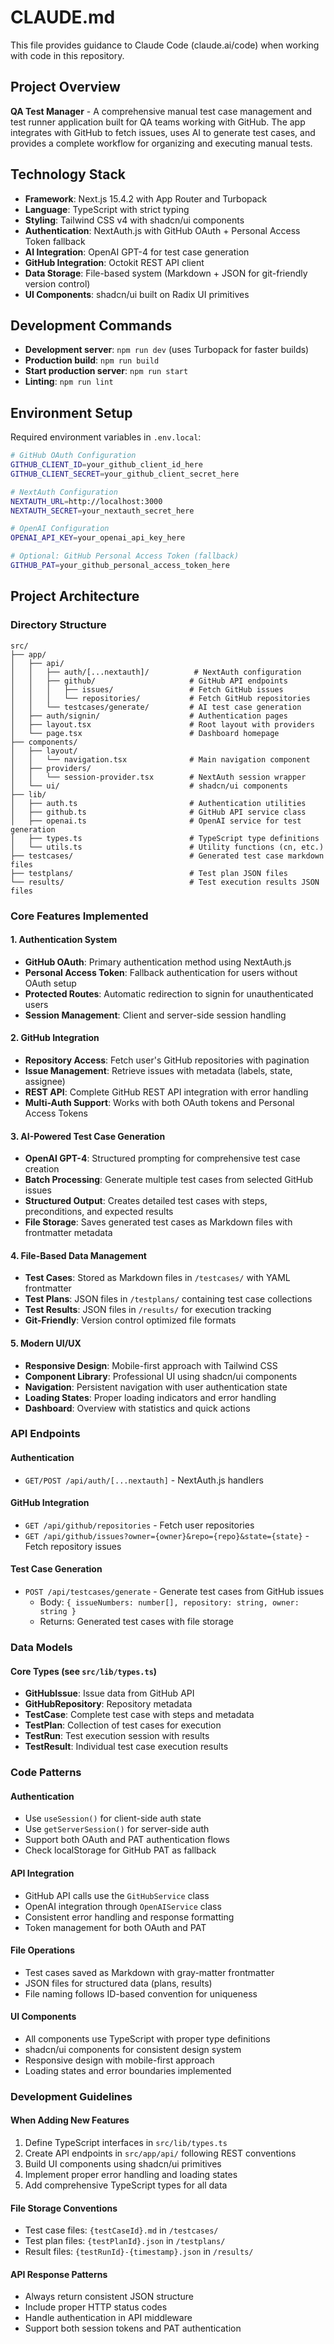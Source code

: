 # CLAUDE.md

This file provides guidance to Claude Code (claude.ai/code) when working with code in this repository.

## Project Overview

**QA Test Manager** - A comprehensive manual test case management and test runner application built for QA teams working with GitHub. The app integrates with GitHub to fetch issues, uses AI to generate test cases, and provides a complete workflow for organizing and executing manual tests.

## Technology Stack

- **Framework**: Next.js 15.4.2 with App Router and Turbopack
- **Language**: TypeScript with strict typing
- **Styling**: Tailwind CSS v4 with shadcn/ui components
- **Authentication**: NextAuth.js with GitHub OAuth + Personal Access Token fallback
- **AI Integration**: OpenAI GPT-4 for test case generation
- **GitHub Integration**: Octokit REST API client
- **Data Storage**: File-based system (Markdown + JSON for git-friendly version control)
- **UI Components**: shadcn/ui built on Radix UI primitives

## Development Commands

- **Development server**: `npm run dev` (uses Turbopack for faster builds)
- **Production build**: `npm run build`
- **Start production server**: `npm run start`
- **Linting**: `npm run lint`

## Environment Setup

Required environment variables in `.env.local`:

```bash
# GitHub OAuth Configuration
GITHUB_CLIENT_ID=your_github_client_id_here
GITHUB_CLIENT_SECRET=your_github_client_secret_here

# NextAuth Configuration  
NEXTAUTH_URL=http://localhost:3000
NEXTAUTH_SECRET=your_nextauth_secret_here

# OpenAI Configuration
OPENAI_API_KEY=your_openai_api_key_here

# Optional: GitHub Personal Access Token (fallback)
GITHUB_PAT=your_github_personal_access_token_here
```

## Project Architecture

### Directory Structure
```
src/
├── app/
│   ├── api/
│   │   ├── auth/[...nextauth]/          # NextAuth configuration
│   │   ├── github/                     # GitHub API endpoints
│   │   │   ├── issues/                 # Fetch GitHub issues
│   │   │   └── repositories/           # Fetch GitHub repositories
│   │   └── testcases/generate/         # AI test case generation
│   ├── auth/signin/                    # Authentication pages
│   ├── layout.tsx                      # Root layout with providers
│   └── page.tsx                        # Dashboard homepage
├── components/
│   ├── layout/
│   │   └── navigation.tsx              # Main navigation component
│   ├── providers/
│   │   └── session-provider.tsx        # NextAuth session wrapper
│   └── ui/                             # shadcn/ui components
├── lib/
│   ├── auth.ts                         # Authentication utilities
│   ├── github.ts                       # GitHub API service class
│   ├── openai.ts                       # OpenAI service for test generation
│   ├── types.ts                        # TypeScript type definitions
│   └── utils.ts                        # Utility functions (cn, etc.)
├── testcases/                          # Generated test case markdown files
├── testplans/                          # Test plan JSON files  
└── results/                            # Test execution results JSON files
```

### Core Features Implemented

#### 1. Authentication System
- **GitHub OAuth**: Primary authentication method using NextAuth.js
- **Personal Access Token**: Fallback authentication for users without OAuth setup
- **Protected Routes**: Automatic redirection to signin for unauthenticated users
- **Session Management**: Client and server-side session handling

#### 2. GitHub Integration
- **Repository Access**: Fetch user's GitHub repositories with pagination
- **Issue Management**: Retrieve issues with metadata (labels, state, assignee)
- **REST API**: Complete GitHub REST API integration with error handling
- **Multi-Auth Support**: Works with both OAuth tokens and Personal Access Tokens

#### 3. AI-Powered Test Case Generation
- **OpenAI GPT-4**: Structured prompting for comprehensive test case creation
- **Batch Processing**: Generate multiple test cases from selected GitHub issues
- **Structured Output**: Creates detailed test cases with steps, preconditions, and expected results
- **File Storage**: Saves generated test cases as Markdown files with frontmatter metadata

#### 4. File-Based Data Management
- **Test Cases**: Stored as Markdown files in `/testcases/` with YAML frontmatter
- **Test Plans**: JSON files in `/testplans/` containing test case collections
- **Test Results**: JSON files in `/results/` for execution tracking
- **Git-Friendly**: Version control optimized file formats

#### 5. Modern UI/UX
- **Responsive Design**: Mobile-first approach with Tailwind CSS
- **Component Library**: Professional UI using shadcn/ui components
- **Navigation**: Persistent navigation with user authentication state
- **Loading States**: Proper loading indicators and error handling
- **Dashboard**: Overview with statistics and quick actions

### API Endpoints

#### Authentication
- `GET/POST /api/auth/[...nextauth]` - NextAuth.js handlers

#### GitHub Integration  
- `GET /api/github/repositories` - Fetch user repositories
- `GET /api/github/issues?owner={owner}&repo={repo}&state={state}` - Fetch repository issues

#### Test Case Generation
- `POST /api/testcases/generate` - Generate test cases from GitHub issues
  - Body: `{ issueNumbers: number[], repository: string, owner: string }`
  - Returns: Generated test cases with file storage

### Data Models

#### Core Types (see `src/lib/types.ts`)
- **GitHubIssue**: Issue data from GitHub API
- **GitHubRepository**: Repository metadata
- **TestCase**: Complete test case with steps and metadata
- **TestPlan**: Collection of test cases for execution
- **TestRun**: Test execution session with results
- **TestResult**: Individual test case execution results

### Code Patterns

#### Authentication
- Use `useSession()` for client-side auth state
- Use `getServerSession()` for server-side auth
- Support both OAuth and PAT authentication flows
- Check localStorage for GitHub PAT as fallback

#### API Integration
- GitHub API calls use the `GitHubService` class
- OpenAI integration through `OpenAIService` class
- Consistent error handling and response formatting
- Token management for both OAuth and PAT

#### File Operations
- Test cases saved as Markdown with gray-matter frontmatter
- JSON files for structured data (plans, results)
- File naming follows ID-based convention for uniqueness

#### UI Components
- All components use TypeScript with proper type definitions
- shadcn/ui components for consistent design system
- Responsive design with mobile-first approach
- Loading states and error boundaries implemented

### Development Guidelines

#### When Adding New Features
1. Define TypeScript interfaces in `src/lib/types.ts`
2. Create API endpoints in `src/app/api/` following REST conventions
3. Build UI components using shadcn/ui primitives
4. Implement proper error handling and loading states
5. Add comprehensive TypeScript types for all data

#### File Storage Conventions
- Test case files: `{testCaseId}.md` in `/testcases/`
- Test plan files: `{testPlanId}.json` in `/testplans/`
- Result files: `{testRunId}-{timestamp}.json` in `/results/`

#### API Response Patterns
- Always return consistent JSON structure
- Include proper HTTP status codes
- Handle authentication in API middleware
- Support both session tokens and PAT authentication